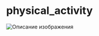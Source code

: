 # physical_activity
![Описание изображения](https://github.com/{antsakharov}/{physical_activity}/raw/{main}/{physical_activity/physical-activity-frontend/readme_src/easyfit__header.JPG})
